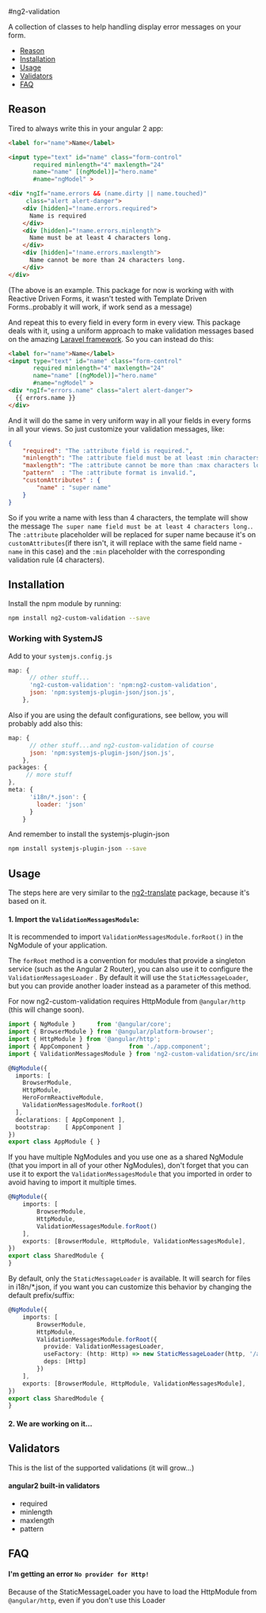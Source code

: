 #ng2-validation

A collection of classes to help handling display error messages on your form.

* [Reason](#reason)
* [Installation](#installation)
* [Usage](#usage)
* [Validators](#validators)
* [FAQ](#faq)

## Reason

Tired to always write this in your angular 2 app:
```html
<label for="name">Name</label>

<input type="text" id="name" class="form-control"
       required minlength="4" maxlength="24"
       name="name" [(ngModel)]="hero.name"
       #name="ngModel" >

<div *ngIf="name.errors && (name.dirty || name.touched)"
     class="alert alert-danger">
    <div [hidden]="!name.errors.required">
      Name is required
    </div>
    <div [hidden]="!name.errors.minlength">
      Name must be at least 4 characters long.
    </div>
    <div [hidden]="!name.errors.maxlength">
      Name cannot be more than 24 characters long.
    </div>
</div>

```

(The above is an example. This package for now is working with with Reactive Driven Forms, it wasn't tested with Template Driven Forms..probably it will work, if work send as a message)

And repeat this to every field in every form in every view.
This package deals with it, using a uniform approach to make validation messages based on the amazing [Laravel framework](https://laravel.com/docs/5.3/validation#working-with-error-messages).
So you can instead do this: 

```html
<label for="name">Name</label>
<input type="text" id="name" class="form-control"
       required minlength="4" maxlength="24"
       name="name" [(ngModel)]="hero.name"
       #name="ngModel" >
<div *ngIf="errors.name" class="alert alert-danger">
  {{ errors.name }}
</div>
```

And it will do the same in very uniform way in all your fields in every forms in all your views.
So just customize your validation messages, like:

```json
{
    "required": "The :attribute field is required.",
    "minlength": "The :attribute field must be at least :min characters long.",
    "maxlength": "The :attribute cannot be more than :max characters long.",
    "pattern"  : "The :attribute format is invalid.",
    "customAttributes" : {
        "name" : "super name"
    }
}
```

So if you write a name with less than 4 characters, the template will show the message `The super name field must be at least 4 characters long.`. The `:attribute` placeholder will be replaced for super name because it's on `customAttributes`(if there isn't,  it will replace with the same field name - `name` in this case) and the `:min` placeholder with the corresponding validation rule (4 characters). 


## Installation
Install the npm module by running:
```sh
npm install ng2-custom-validation --save
```

### Working with SystemJS
Add to your `systemjs.config.js`

```js
map: {
      // other stuff...
      'ng2-custom-validation': 'npm:ng2-custom-validation',
      json: 'npm:systemjs-plugin-json/json.js',
    },
```

Also if you are using the default configurations, see bellow, you will probably add also this:
```js
map: {
      // other stuff...and ng2-custom-validation of course
      json: 'npm:systemjs-plugin-json/json.js',
    },
packages: {
     // more stuff
},
meta: {
      'i18n/*.json': {
        loader: 'json'
      }
    }
```

And remember to install the systemjs-plugin-json
```sh
npm install systemjs-plugin-json --save
```

## Usage
The steps here are very similar to the [ng2-translate](https://github.com/ocombe/ng2-translate) package, because it's based on it.

#### 1. Import the `ValidationMessagesModule`:
It is recommended to import `ValidationMessagesModule.forRoot()` in the NgModule of your application.

The `forRoot` method is a convention for modules that provide a singleton service (such as the Angular 2 Router), you can also use it to configure the `ValidationMessagesLoader` . By default it will use the `StaticMessageLoader`, but you can provide another loader instead as a parameter of this method.

For now ng2-custom-validation requires HttpModule from `@angular/http` (this will change soon).


```ts
import { NgModule }      from '@angular/core';
import { BrowserModule } from '@angular/platform-browser';
import { HttpModule } from '@angular/http';
import { AppComponent }           from './app.component';
import { ValidationMessagesModule } from 'ng2-custom-validation/src/index';

@NgModule({
  imports: [
    BrowserModule,
    HttpModule,
    HeroFormReactiveModule,
    ValidationMessagesModule.forRoot()
  ],
  declarations: [ AppComponent ],
  bootstrap:    [ AppComponent ]
})
export class AppModule { }
```

If you have multiple NgModules and you use one as a shared NgModule (that you import in all of your other NgModules), don't forget that you can use it to export the `ValidationMessagesModule` that you imported in order to avoid having to import it multiple times.

```ts
@NgModule({
    imports: [
        BrowserModule,
        HttpModule,
        ValidationMessagesModule.forRoot()
    ],
    exports: [BrowserModule, HttpModule, ValidationMessagesModule],
})
export class SharedModule {
}
```

By default, only the `StaticMessageLoader` is available. It will search for files in i18n/*.json, if you want you can customize this behavior by changing the default prefix/suffix:

```ts
@NgModule({
    imports: [
        BrowserModule,
        HttpModule,
        ValidationMessagesModule.forRoot({ 
          provide: ValidationMessagesLoader,
          useFactory: (http: Http) => new StaticMessageLoader(http, '/assets/i18n', '.json'),
          deps: [Http]
        })
    ],
    exports: [BrowserModule, HttpModule, ValidationMessagesModule],
})
export class SharedModule {
}
```

#### 2. We are working on it...

## Validators
This is the list of the supported validations (it will grow...)

#### angular2 built-in validators

- required
- minlength
- maxlength
- pattern

## FAQ
#### I'm getting an error `No provider for Http!`
Because of the StaticMessageLoader you have to load the HttpModule from `@angular/http`, even if you don't use this Loader
